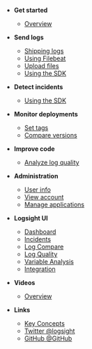 <!-- docs/_sidebar.md -->

- **Get started**
    - [Overview](/)
 
- **Send logs**
    - [Shipping logs](/send_logs/shipping_logs.md)
    - [Using Filebeat](/send_logs/using_filebeats.md)
    - [Upload files](/send_logs/upload_files.md)
    - [Using the SDK](/send_logs/send_logs_using_the_sdk.md)
 
- **Detect incidents**
    - [Using the SDK](/detect_incidents/detect_incidents_using_the_sdk.md)
 
- **Monitor deployments**
    - [Set tags](/monitor_deployments/set_tags.md)
    - [Compare versions](/monitor_deployments/compare_versions.md)
 
- **Improve code**
    - [Analyze log quality](/analyze_code/analyze_log_quality.md)

- **Administration**
    - [User info](/administration/user_info.md)
    - [View account](/administration/view_account.md)
    - [Manage applications](/administration/manage_applications.md)
  
- **Logsight UI**
    - [Dashboard](/logsight_ui/dashboard.md)
    - [Incidents](/logsight_ui/incidents.md)
    - [Log Compare](/logsight_ui/log_compare.md)
    - [Log Quality](/logsight_ui/log_quality.md)
    - [Variable Analysis](/logsight_ui/variable_analysis.md)
    - [Integration](/logsight_ui/integration.md)
    
- **Videos**
    - [Overview](/videos/overview.md)

- **Links**
    - [Key Concepts](/_glossary?id=incident)
    - [Twitter @logsight](http://twitter.com/logsight)
    - [GitHub @GitHub](https://github.com/aiops)
